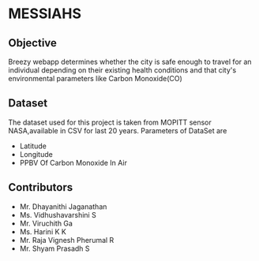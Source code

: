 # MESSIAHS

## Objective

Breezy webapp determines whether the city is safe enough to travel for an individual depending on their existing health conditions and that city's environmental parameters like Carbon Monoxide(CO)

## Dataset

The dataset used for this project is taken from MOPITT sensor NASA,available in CSV for last 20 years.
Parameters of DataSet are
* Latitude
* Longitude
* PPBV Of Carbon Monoxide In Air


## Contributors

* Mr. Dhayanithi Jaganathan
* Ms. Vidhushavarshini S
* Mr. Viruchith Ga
* Ms. Harini K K 
* Mr. Raja Vignesh Pherumal R
* Mr. Shyam Prasadh S
